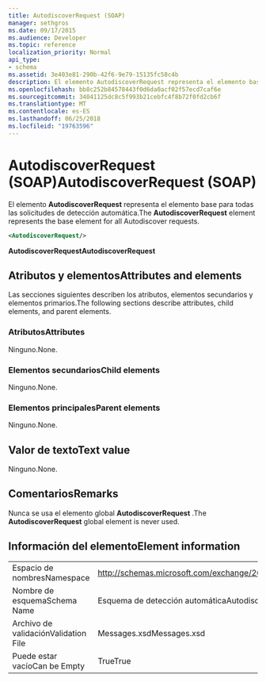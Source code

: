 ```yaml
---
title: AutodiscoverRequest (SOAP)
manager: sethgros
ms.date: 09/17/2015
ms.audience: Developer
ms.topic: reference
localization_priority: Normal
api_type:
- schema
ms.assetid: 3e403e81-290b-42f6-9e79-15135fc58c4b
description: El elemento AutodiscoverRequest representa el elemento base para todas las solicitudes de detección automática.
ms.openlocfilehash: bb8c252b84578443f0d6da0acf02f57ecd7caf6e
ms.sourcegitcommit: 34041125dc8c5f993b21cebfc4f8b72f0fd2cb6f
ms.translationtype: MT
ms.contentlocale: es-ES
ms.lasthandoff: 06/25/2018
ms.locfileid: "19763596"
---
```

# <a name="autodiscoverrequest-soap"></a><span data-ttu-id="5f2d2-103">AutodiscoverRequest (SOAP)</span><span class="sxs-lookup"><span data-stu-id="5f2d2-103">AutodiscoverRequest (SOAP)</span></span>

<span data-ttu-id="5f2d2-104">El elemento **AutodiscoverRequest** representa el elemento base para todas las solicitudes de detección automática.</span><span class="sxs-lookup"><span data-stu-id="5f2d2-104">The **AutodiscoverRequest** element represents the base element for all Autodiscover requests.</span></span> 
  
```XML
<AutodiscoverRequest/>
```

 <span data-ttu-id="5f2d2-105">**AutodiscoverRequest**</span><span class="sxs-lookup"><span data-stu-id="5f2d2-105">**AutodiscoverRequest**</span></span>
## <a name="attributes-and-elements"></a><span data-ttu-id="5f2d2-106">Atributos y elementos</span><span class="sxs-lookup"><span data-stu-id="5f2d2-106">Attributes and elements</span></span>

<span data-ttu-id="5f2d2-107">Las secciones siguientes describen los atributos, elementos secundarios y elementos primarios.</span><span class="sxs-lookup"><span data-stu-id="5f2d2-107">The following sections describe attributes, child elements, and parent elements.</span></span>
  
### <a name="attributes"></a><span data-ttu-id="5f2d2-108">Atributos</span><span class="sxs-lookup"><span data-stu-id="5f2d2-108">Attributes</span></span>

<span data-ttu-id="5f2d2-109">Ninguno.</span><span class="sxs-lookup"><span data-stu-id="5f2d2-109">None.</span></span>
  
### <a name="child-elements"></a><span data-ttu-id="5f2d2-110">Elementos secundarios</span><span class="sxs-lookup"><span data-stu-id="5f2d2-110">Child elements</span></span>

<span data-ttu-id="5f2d2-111">Ninguno.</span><span class="sxs-lookup"><span data-stu-id="5f2d2-111">None.</span></span>
  
### <a name="parent-elements"></a><span data-ttu-id="5f2d2-112">Elementos principales</span><span class="sxs-lookup"><span data-stu-id="5f2d2-112">Parent elements</span></span>

<span data-ttu-id="5f2d2-113">Ninguno.</span><span class="sxs-lookup"><span data-stu-id="5f2d2-113">None.</span></span>
  
## <a name="text-value"></a><span data-ttu-id="5f2d2-114">Valor de texto</span><span class="sxs-lookup"><span data-stu-id="5f2d2-114">Text value</span></span>

<span data-ttu-id="5f2d2-115">Ninguno.</span><span class="sxs-lookup"><span data-stu-id="5f2d2-115">None.</span></span>
  
## <a name="remarks"></a><span data-ttu-id="5f2d2-116">Comentarios</span><span class="sxs-lookup"><span data-stu-id="5f2d2-116">Remarks</span></span>

<span data-ttu-id="5f2d2-117">Nunca se usa el elemento global **AutodiscoverRequest** .</span><span class="sxs-lookup"><span data-stu-id="5f2d2-117">The **AutodiscoverRequest** global element is never used.</span></span> 
  
## <a name="element-information"></a><span data-ttu-id="5f2d2-118">Información del elemento</span><span class="sxs-lookup"><span data-stu-id="5f2d2-118">Element information</span></span>

|||
|:-----|:-----|
|<span data-ttu-id="5f2d2-119">Espacio de nombres</span><span class="sxs-lookup"><span data-stu-id="5f2d2-119">Namespace</span></span>  <br/> |http://schemas.microsoft.com/exchange/2010/Autodiscover  <br/> |
|<span data-ttu-id="5f2d2-120">Nombre de esquema</span><span class="sxs-lookup"><span data-stu-id="5f2d2-120">Schema Name</span></span>  <br/> |<span data-ttu-id="5f2d2-121">Esquema de detección automática</span><span class="sxs-lookup"><span data-stu-id="5f2d2-121">Autodiscover schema</span></span>  <br/> |
|<span data-ttu-id="5f2d2-122">Archivo de validación</span><span class="sxs-lookup"><span data-stu-id="5f2d2-122">Validation File</span></span>  <br/> |<span data-ttu-id="5f2d2-123">Messages.xsd</span><span class="sxs-lookup"><span data-stu-id="5f2d2-123">Messages.xsd</span></span>  <br/> |
|<span data-ttu-id="5f2d2-124">Puede estar vacío</span><span class="sxs-lookup"><span data-stu-id="5f2d2-124">Can be Empty</span></span>  <br/> |<span data-ttu-id="5f2d2-125">True</span><span class="sxs-lookup"><span data-stu-id="5f2d2-125">True</span></span>  <br/> |
   

